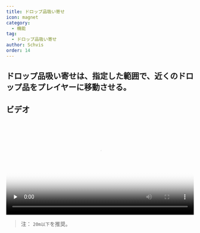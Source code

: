 ```yaml
---
title: ドロップ品吸い寄せ
icon: magnet
category:
  - 機能
tag:
  - ドロップ品吸い寄せ
author: Schvis
order: 14
---
```


## ドロップ品吸い寄せは、指定した範囲で、近くのドロップ品をプレイヤーに移動させる。

## ビデオ

<video controls preload="none" width="100%" poster="https://nextcloud.atruicardona.xyz/s/iTnSNmWWgqApwLr/preview"><source src="https://nextcloud.atruicardona.xyz/s/iTnSNmWWgqApwLr/download" type="video/mp4"></video>

> 注： `20m以下`を推奨。
